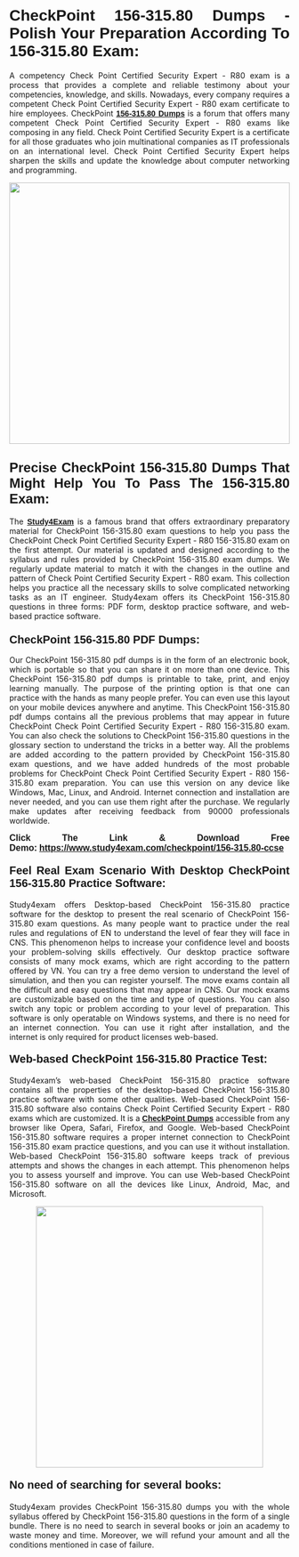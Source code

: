 <h1 style="text-align: justify;"><strong><span style="font-family:Lucida Sans Unicode,Lucida Grande,sans-serif;">CheckPoint 156-315.80 Dumps - Polish Your Preparation According To 156-315.80 Exam:</span></strong></h1>

<p style="text-align: justify;">A competency Check Point Certified Security Expert - R80 exam is a process that provides a complete and reliable testimony about your competencies, knowledge, and skills. Nowadays, every company requires a competent Check Point Certified Security Expert - R80 exam certificate to hire employees. CheckPoint <a href="https://www.study4exam.com/checkpoint/156-315.80-valid-dumps"><span style="font-family:Verdana,Geneva,sans-serif;"><strong>156-315.80 Dumps</strong></span></a> is a forum that offers many competent Check Point Certified Security Expert - R80 exams like composing in any field. Check Point Certified Security Expert is a certificate for all those graduates who join multinational companies as IT professionals on an international level. Check Point Certified Security Expert helps sharpen the skills and update the knowledge about computer networking and programming.</p>

<p style="text-align: justify;"><a href="https://www.study4exam.com/checkpoint/156-315.80-ccse"><img alt="" src="https://www.thequestionanswers.com/wp-content/uploads/2022/06/S4E-Cert-Exams-Questions-Banner.webp" style="width: 100%; height: 470px;" /></a></p>

<h2 style="text-align: justify;"><span style="font-family:Lucida Sans Unicode,Lucida Grande,sans-serif;"><strong><span style="font-size:24px;">Precise CheckPoint 156-315.80 Dumps That Might Help You To Pass The 156-315.80 Exam:</span></strong></span></h2>

<p style="text-align: justify;">The <a href="https://www.study4exam.com/"><span style="font-family:Lucida Sans Unicode,Lucida Grande,sans-serif;"><strong>Study4Exam</strong></span></a> is a famous brand that offers extraordinary preparatory material for CheckPoint 156-315.80 exam questions to help you pass the CheckPoint Check Point Certified Security Expert - R80 156-315.80 exam on the first attempt. Our material is updated and designed according to the syllabus and rules provided by CheckPoint 156-315.80 exam dumps. We regularly update material to match it with the changes in the outline and pattern of Check Point Certified Security Expert - R80 exam. This collection helps you practice all the necessary skills to solve complicated networking tasks as an IT engineer. Study4exam offers its CheckPoint 156-315.80 questions in three forms: PDF form, desktop practice software, and web-based practice software. </p>

<h3 style="text-align: justify;"><strong><span style="font-size:20px;"><span style="font-family:Lucida Sans Unicode,Lucida Grande,sans-serif;">CheckPoint 156-315.80 PDF Dumps:</span></span></strong></h3>

<p style="text-align: justify;">Our CheckPoint 156-315.80 pdf dumps is in the form of an electronic book, which is portable so that you can share it on more than one device. This CheckPoint 156-315.80 pdf dumps is printable to take, print, and enjoy learning manually. The purpose of the printing option is that one can practice with the hands as many people prefer. You can even use this layout on your mobile devices anywhere and anytime. This CheckPoint 156-315.80 pdf dumps contains all the previous problems that may appear in future CheckPoint Check Point Certified Security Expert - R80 156-315.80 exam. You can also check the solutions to CheckPoint 156-315.80 questions in the glossary section to understand the tricks in a better way. All the problems are added according to the pattern provided by CheckPoint 156-315.80 exam questions, and we have added hundreds of the most probable problems for CheckPoint Check Point Certified Security Expert - R80 156-315.80 exam preparation. You can use this version on any device like Windows, Mac, Linux, and Android. Internet connection and installation are never needed, and you can use them right after the purchase. We regularly make updates after receiving feedback from 90000 professionals worldwide.</p>

<p style="text-align: justify;"><span style="font-family:Lucida Sans Unicode,Lucida Grande,sans-serif;"><strong><span style="font-size:16px;">Click The Link & Download Free Demo:</span></strong></span> <strong><span style="font-family:Lucida Sans Unicode,Lucida Grande,sans-serif;"><span style="font-size:16px;"><a href="https://www.study4exam.com/checkpoint/156-315.80-ccse">https://www.study4exam.com/checkpoint/156-315.80-ccse</a></span></span></strong></p>

<h4 style="text-align: justify;"><strong><span style="font-family:Lucida Sans Unicode,Lucida Grande,sans-serif;"><span style="font-size:20px;">Feel Real Exam Scenario With Desktop CheckPoint 156-315.80 Practice Software:</span></span></strong></h4>

<p style="text-align: justify;">Study4exam offers Desktop-based CheckPoint 156-315.80 practice software for the desktop to present the real scenario of CheckPoint 156-315.80 exam questions. As many people want to practice under the real rules and regulations of EN to understand the level of fear they will face in CNS. This phenomenon helps to increase your confidence level and boosts your problem-solving skills effectively. Our desktop practice software consists of many mock exams, which are right according to the pattern offered by VN. You can try a free demo version to understand the level of simulation, and then you can register yourself. The move exams contain all the difficult and easy questions that may appear in CNS. Our mock exams are customizable based on the time and type of questions. You can also switch any topic or problem according to your level of preparation. This software is only operatable on Windows systems, and there is no need for an internet connection. You can use it right after installation, and the internet is only required for product licenses web-based. </p>

<h4 style="text-align: justify;"><span style="font-family:Lucida Sans Unicode,Lucida Grande,sans-serif;"><strong><span style="font-size:20px;">Web-based CheckPoint 156-315.80 Practice Test:</span></strong></span></h4>

<p style="text-align: justify;">Study4exam’s web-based CheckPoint 156-315.80 practice software contains all the properties of the desktop-based CheckPoint 156-315.80 practice software with some other qualities. Web-based CheckPoint 156-315.80 software also contains Check Point Certified Security Expert - R80 exams which are customized. It is a <a href="https://www.study4exam.com/checkpoint-exams"><span style="font-family:Lucida Sans Unicode,Lucida Grande,sans-serif;"><strong>CheckPoint Dumps</strong></span></a> accessible from any browser like Opera, Safari, Firefox, and Google. Web-based CheckPoint 156-315.80 software requires a proper internet connection to CheckPoint 156-315.80 exam practice questions, and you can use it without installation. Web-based CheckPoint 156-315.80 software keeps track of previous attempts and shows the changes in each attempt. This phenomenon helps you to assess yourself and improve. You can use Web-based CheckPoint 156-315.80 software on all the devices like Linux, Android, Mac, and Microsoft.</p>

<p style="text-align: center;"><a href="https://www.study4exam.com/checkpoint/156-315.80-ccse"><img alt="" src="https://www.thequestionanswers.com/wp-content/uploads/2022/06/S4E-Cert-Exams-Questions-Discount-Banner.webp" style="width: 90%; height: 470px;" /></a></p>

<h4 style="text-align: justify;"><span style="font-family:Lucida Sans Unicode,Lucida Grande,sans-serif;"><strong><span style="font-size:20px;">No need of searching for several books:</span></strong></span></h4>

<p style="text-align: justify;">Study4exam provides CheckPoint 156-315.80 dumps you with the whole syllabus offered by CheckPoint 156-315.80 questions in the form of a single bundle. There is no need to search in several books or join an academy to waste money and time. Moreover, we will refund your amount and all the conditions mentioned in case of failure.</p>
